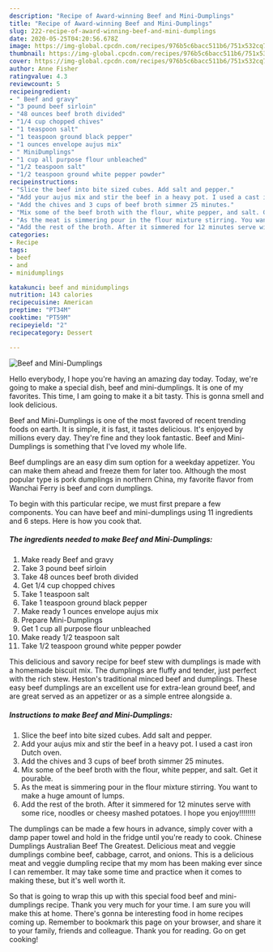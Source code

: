 ```yaml
---
description: "Recipe of Award-winning Beef and Mini-Dumplings"
title: "Recipe of Award-winning Beef and Mini-Dumplings"
slug: 222-recipe-of-award-winning-beef-and-mini-dumplings
date: 2020-05-25T04:20:56.678Z
image: https://img-global.cpcdn.com/recipes/976b5c6bacc511b6/751x532cq70/beef-and-mini-dumplings-recipe-main-photo.jpg
thumbnail: https://img-global.cpcdn.com/recipes/976b5c6bacc511b6/751x532cq70/beef-and-mini-dumplings-recipe-main-photo.jpg
cover: https://img-global.cpcdn.com/recipes/976b5c6bacc511b6/751x532cq70/beef-and-mini-dumplings-recipe-main-photo.jpg
author: Anne Fisher
ratingvalue: 4.3
reviewcount: 5
recipeingredient:
- " Beef and gravy"
- "3 pound beef sirloin"
- "48 ounces beef broth divided"
- "1/4 cup chopped chives"
- "1 teaspoon salt"
- "1 teaspoon ground black pepper"
- "1 ounces envelope aujus mix"
- " MiniDumplings"
- "1 cup all purpose flour unbleached"
- "1/2 teaspoon salt"
- "1/2 teaspoon ground white pepper powder"
recipeinstructions:
- "Slice the beef into bite sized cubes. Add salt and pepper."
- "Add your aujus mix and stir the beef in a heavy pot. I used a cast iron Dutch oven."
- "Add the chives and 3 cups of beef broth simmer 25 minutes."
- "Mix some of the beef broth with the flour, white pepper, and salt. Get it pourable."
- "As the meat is simmering pour in the flour mixture stirring. You want to make a huge amount of lumps."
- "Add the rest of the broth. After it simmered for 12 minutes serve with some rice, noodles or cheesy mashed potatoes. I hope you enjoy!!!!!!!!"
categories:
- Recipe
tags:
- beef
- and
- minidumplings

katakunci: beef and minidumplings 
nutrition: 143 calories
recipecuisine: American
preptime: "PT34M"
cooktime: "PT59M"
recipeyield: "2"
recipecategory: Dessert

---
```



![Beef and Mini-Dumplings](https://img-global.cpcdn.com/recipes/976b5c6bacc511b6/751x532cq70/beef-and-mini-dumplings-recipe-main-photo.jpg)

Hello everybody, I hope you're having an amazing day today. Today, we're going to make a special dish, beef and mini-dumplings. It is one of my favorites. This time, I am going to make it a bit tasty. This is gonna smell and look delicious.

Beef and Mini-Dumplings is one of the most favored of recent trending foods on earth. It is simple, it is fast, it tastes delicious. It's enjoyed by millions every day. They're fine and they look fantastic. Beef and Mini-Dumplings is something that I've loved my whole life.

Beef dumplings are an easy dim sum option for a weekday appetizer. You can make them ahead and freeze them for later too. Although the most popular type is pork dumplings in northern China, my favorite flavor from Wanchai Ferry is beef and corn dumplings.


To begin with this particular recipe, we must first prepare a few components. You can have beef and mini-dumplings using 11 ingredients and 6 steps. Here is how you cook that.

<!--inarticleads1-->

##### The ingredients needed to make Beef and Mini-Dumplings:

1. Make ready  Beef and gravy
1. Take 3 pound beef sirloin
1. Take 48 ounces beef broth divided
1. Get 1/4 cup chopped chives
1. Take 1 teaspoon salt
1. Take 1 teaspoon ground black pepper
1. Make ready 1 ounces envelope aujus mix
1. Prepare  Mini-Dumplings
1. Get 1 cup all purpose flour unbleached
1. Make ready 1/2 teaspoon salt
1. Take 1/2 teaspoon ground white pepper powder


This delicious and savory recipe for beef stew with dumplings is made with a homemade biscuit mix. The dumplings are fluffy and tender, just perfect with the rich stew. Heston&#39;s traditional minced beef and dumplings. These easy beef dumplings are an excellent use for extra-lean ground beef, and are great served as an appetizer or as a simple entree alongside a. 

<!--inarticleads2-->

##### Instructions to make Beef and Mini-Dumplings:

1. Slice the beef into bite sized cubes. Add salt and pepper.
1. Add your aujus mix and stir the beef in a heavy pot. I used a cast iron Dutch oven.
1. Add the chives and 3 cups of beef broth simmer 25 minutes.
1. Mix some of the beef broth with the flour, white pepper, and salt. Get it pourable.
1. As the meat is simmering pour in the flour mixture stirring. You want to make a huge amount of lumps.
1. Add the rest of the broth. After it simmered for 12 minutes serve with some rice, noodles or cheesy mashed potatoes. I hope you enjoy!!!!!!!!


The dumplings can be made a few hours in advance, simply cover with a damp paper towel and hold in the fridge until you&#39;re ready to cook. Chinese Dumplings Australian Beef The Greatest. Delicious meat and veggie dumplings combine beef, cabbage, carrot, and onions. This is a delicious meat and veggie dumpling recipe that my mom has been making ever since I can remember. It may take some time and practice when it comes to making these, but it&#39;s well worth it. 

So that is going to wrap this up with this special food beef and mini-dumplings recipe. Thank you very much for your time. I am sure you will make this at home. There's gonna be interesting food in home recipes coming up. Remember to bookmark this page on your browser, and share it to your family, friends and colleague. Thank you for reading. Go on get cooking!
